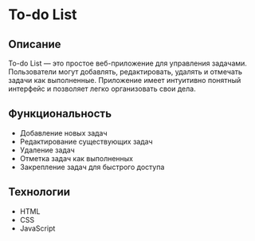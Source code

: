 # To-do List

## Описание

To-do List — это простое веб-приложение для управления задачами. Пользователи могут добавлять, редактировать, удалять и отмечать задачи как выполненные. Приложение имеет интуитивно понятный интерфейс и позволяет легко организовать свои дела.

## Функциональность

- Добавление новых задач
- Редактирование существующих задач
- Удаление задач
- Отметка задач как выполненных
- Закрепление задач для быстрого доступа

## Технологии

- HTML
- CSS
- JavaScript
